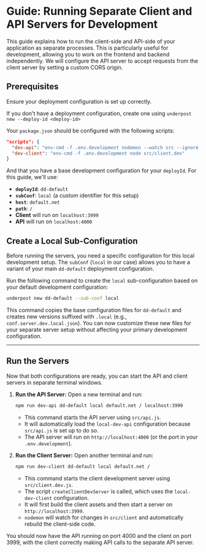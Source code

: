 # Guide: Running Separate Client and API Servers for Development

This guide explains how to run the client-side and API-side of your application as separate processes. This is particularly useful for development, allowing you to work on the frontend and backend independently. We will configure the API server to accept requests from the client server by setting a custom CORS origin.

## Prerequisites

Ensure your deployment configuration is set up correctly.

If you don't have a deployment configuration, create one using `underpost new --deploy-id <deploy-id>`

Your `package.json` should be configured with the following scripts:

```json
"scripts": {
  "dev-api": "env-cmd -f .env.development nodemon --watch src --ignore src/client src/api",
  "dev-client": "env-cmd -f .env.development node src/client.dev"
}
```

And that you have a base development configuration for your `deployId`. For this guide, we'll use:

- **`deployId`**: `dd-default`
- **`subConf`**: `local` (a custom identifier for this setup)
- **`host`**: `default.net`
- **`path`**: `/`
- **Client** will run on `localhost:3999`
- **API** will run on `localhost:4000`

## Create a Local Sub-Configuration

Before running the servers, you need a specific configuration for this local development setup. The `subConf` (`local` in our case) allows you to have a variant of your main `dd-default` deployment configuration.

Run the following command to create the `local` sub-configuration based on your default development configuration:

```bash
underpost new dd-default --sub-conf local
```

This command copies the base configuration files for `dd-default` and creates new versions suffixed with `.local` (e.g., `conf.server.dev.local.json`). You can now customize these new files for your separate server setup without affecting your primary development configuration.

---

## Run the Servers

Now that both configurations are ready, you can start the API and client servers in separate terminal windows.

1.  **Run the API Server:**
    Open a new terminal and run:

    ```bash
    npm run dev-api dd-default local default.net / localhost:3999
    ```

    - This command starts the API server using `src/api.js`.
    - It will automatically load the `local-dev-api` configuration because `src/api.js` is set up to do so.
    - The API server will run on `http://localhost:4000` (or the port in your `.env.development`).

2.  **Run the Client Server:**
    Open another terminal and run:

    ```bash
    npm run dev-client dd-default local default.net /
    ```

    - This command starts the client development server using `src/client.dev.js`.
    - The script `createClientDevServer` is called, which uses the `local-dev-client` configuration.
    - It will first build the client assets and then start a server on `http://localhost:3999`.
    - `nodemon` will watch for changes in `src/client` and automatically rebuild the client-side code.

You should now have the API running on port 4000 and the client on port 3999, with the client correctly making API calls to the separate API server.
